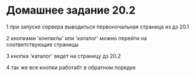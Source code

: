 # Домашнее задание 20.2
1 при запуске сервера выводиться первоночальная страница из дз 20.1   

2 кнопками 'контакты' или 'каталог' можно перейти на соответствующие страницы

3 кнопка 'каталог' ведет на страницу дз 20.2

4 так же все кнопки работабт в обратном порядке
